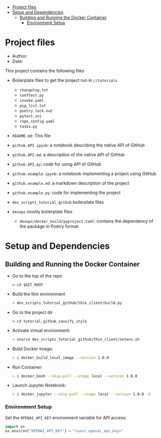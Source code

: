 <!-- toc -->

- [Project files](#project-files)
- [Setup and Dependencies](#setup-and-dependencies)
  * [Building and Running the Docker Container](#building-and-running-the-docker-container)
    + [Environment Setup](#environment-setup)

<!-- tocstop -->

# Project files

- Author:
- Date:

This project contains the following files

- Boilerplate files to get the project run in `//tutorials`
  - `changelog.txt`
  - `conftest.py`
  - `invoke.yaml`
  - `pip_list.txt`
  - `poetry.lock.out`
  - `pytest.ini`
  - `repo_config.yaml`
  - `tasks.py`

- `README.md`: This file
- `github.API.ipynb`: a notebook describing the native API of GitHub
- `github.API.md`: a description of the native API of GitHub
- `github.API.py`: code for using API of GitHub
- `github.example.ipynb`: a notebook implementing a project using GitHub
- `github.example.md`: a markdown description of the project
- `github.example.py`: code for implementing the project

- `dev_scripts_tutorial_github` boilerplate files
- `devops` mostly boilerplate files
  - `devops/docker_build/pyproject.toml`: contains the dependency of the package
    in Poetry format

# Setup and Dependencies

## Building and Running the Docker Container

- Go to the top of the repo
  ```
  > cd $GIT_ROOT
  ```
- Build the thin environment
  ```bash
  > dev_scripts_tutorial_github/thin_client/build.py
  ```
- Go to the project dir
  ```
  > cd tutorial_github_causify_style
  ```
- Activate virtual environment:
  ```bash
  > source dev_scripts_tutorial_github/thin_client/setenv.sh
  ```
- Build Docker Image:
  ```bash
  > i docker_build_local_image --version 1.0.0
  ```
- Run Container:
  ```bash
  > i docker_bash --skip-pull --stage local --version 1.0.0
  ```
- Launch Jupyter Notebook:
  ```bash
  > i docker_jupyter --skip-pull --stage local --version 1.0.0 -d
  ```

### Environment Setup

Set the `OPENAI_API_KEY` environment variable for API access:

```python
import os
os.environ["OPENAI_API_KEY"] = "<your_openai_api_key>"
```
